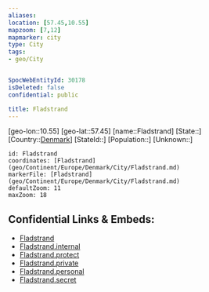 ```yaml
---
aliases: 
location: [57.45,10.55]
mapzoom: [7,12] 
mapmarker: city 
type: City
tags:
- geo/City


SpocWebEntityId: 30178
isDeleted: false
confidential: public

title: Fladstrand
---
```

[geo-lon::10.55]
[geo-lat::57.45]
[name::Fladstrand]
[State::]
[Country::[Denmark](geo/Continent/Europe/Denmark.md)]
[StateId::]
[Population::]
[Unknown::]


```leaflet
id: Fladstrand
coordinates: [Fladstrand](geo/Continent/Europe/Denmark/City/Fladstrand.md)
markerFile: [Fladstrand](geo/Continent/Europe/Denmark/City/Fladstrand.md)
defaultZoom: 11 
maxZoom: 18
```


## Confidential Links & Embeds: 
- [Fladstrand](../../../../../../_public/geo/Continent/Europe/Denmark/City/Fladstrand.md) 
- [Fladstrand.internal](../../../../../../_internal/geo/Continent/Europe/Denmark/City/Fladstrand.internal.md) 
- [Fladstrand.protect](../../../../../../_protect/geo/Continent/Europe/Denmark/City/Fladstrand.protect.md) 
- [Fladstrand.private](../../../../../../_private/geo/Continent/Europe/Denmark/City/Fladstrand.private.md) 
- [Fladstrand.personal](../../../../../../_personal/geo/Continent/Europe/Denmark/City/Fladstrand.personal.md) 
- [Fladstrand.secret](../../../../../../_secret/geo/Continent/Europe/Denmark/City/Fladstrand.secret.md) 
